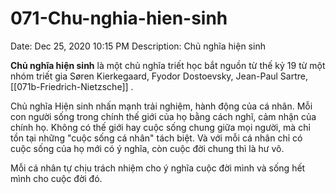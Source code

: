# 071-Chu-nghia-hien-sinh

Date: Dec 25, 2020 10:15 PM
Description: Chủ nghĩa hiện sinh

**Chủ nghĩa hiện sinh** là một chủ nghĩa triết học bắt nguồn từ thế kỷ 19 từ một nhóm triết gia Søren Kierkegaard, Fyodor Dostoevsky, Jean-Paul Sartre, [[071b-Friedrich-Nietzsche]] .

Chủ nghĩa Hiện sinh nhấn mạnh trải nghiệm, hành động của cá nhân. Mỗi con người sống trong chính thế giới của họ bằng cách nghĩ, cảm nhận của chính họ. Không có thế giới hay cuộc sống chung giữa mọi người, mà chỉ tồn tại những "cuộc sống cá nhân" tách biệt. Và với mỗi cá nhân chỉ có cuộc sống của họ mới có ý nghĩa, còn cuộc đời chung thì là hư vô.

Mỗi cá nhân tự chịu trách nhiệm cho ý nghĩa cuộc đời mình và sống hết mình cho cuộc đời đó.